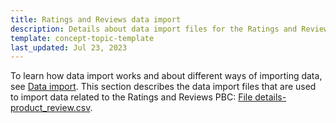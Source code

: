 ```yaml
---
title: Ratings and Reviews data import
description: Details about data import files for the Ratings and Reviews PBC
template: concept-topic-template
last_updated: Jul 23, 2023
---
```



To learn how data import works and about different ways of importing data, see [Data import](/docs/scos/dev/data-import/{{page.version}}/data-import.html). This section describes the data import files that are used to import data related to the Ratings and Reviews PBC: [File details- product_review.csv](/docs/pbc/all/ratings-reviews/{{page.version}}/import-and-export-data/file-details-product-review.csv.html).
